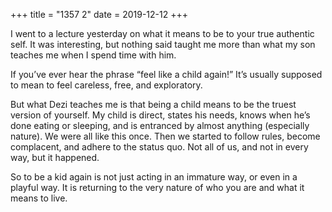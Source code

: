 +++
title = "1357 2"
date = 2019-12-12
+++

I went to a lecture yesterday on what it means to be to your true authentic self. It was interesting, but nothing said taught me more than what my son teaches me when I spend time with him.

If you’ve ever hear the phrase “feel like a child again!” It’s usually supposed to mean to feel careless, free, and exploratory.

But what Dezi teaches me is that being a child means to be the truest version of yourself. My child is direct, states his needs, knows when he’s done eating or sleeping, and is entranced by almost anything (especially nature). We were all like this once. Then we started to follow rules, become complacent, and adhere to the status quo. Not all of us, and not in every way, but it happened.

So to be a kid again is not just acting in an immature way, or even in a playful way. It is returning to the very nature of who you are and what it means to live.